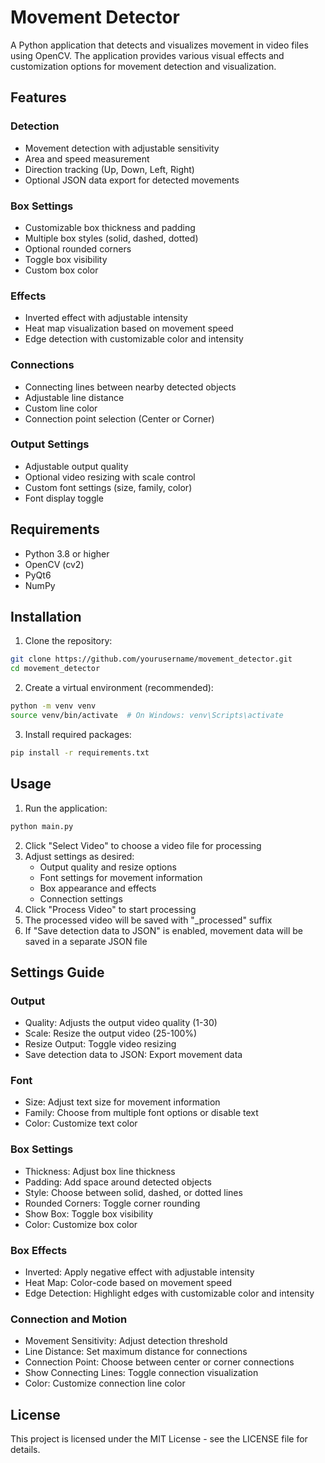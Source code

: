 # Movement Detector

A Python application that detects and visualizes movement in video files using OpenCV. The application provides various visual effects and customization options for movement detection and visualization.

## Features

### Detection
- Movement detection with adjustable sensitivity
- Area and speed measurement
- Direction tracking (Up, Down, Left, Right)
- Optional JSON data export for detected movements

### Box Settings
- Customizable box thickness and padding
- Multiple box styles (solid, dashed, dotted)
- Optional rounded corners
- Toggle box visibility
- Custom box color

### Effects
- Inverted effect with adjustable intensity
- Heat map visualization based on movement speed
- Edge detection with customizable color and intensity

### Connections
- Connecting lines between nearby detected objects
- Adjustable line distance
- Custom line color
- Connection point selection (Center or Corner)

### Output Settings
- Adjustable output quality
- Optional video resizing with scale control
- Custom font settings (size, family, color)
- Font display toggle

## Requirements

- Python 3.8 or higher
- OpenCV (cv2)
- PyQt6
- NumPy

## Installation

1. Clone the repository:
```bash
git clone https://github.com/yourusername/movement_detector.git
cd movement_detector
```

2. Create a virtual environment (recommended):
```bash
python -m venv venv
source venv/bin/activate  # On Windows: venv\Scripts\activate
```

3. Install required packages:
```bash
pip install -r requirements.txt
```

## Usage

1. Run the application:
```bash
python main.py
```

2. Click "Select Video" to choose a video file for processing
3. Adjust settings as desired:
   - Output quality and resize options
   - Font settings for movement information
   - Box appearance and effects
   - Connection settings
4. Click "Process Video" to start processing
5. The processed video will be saved with "_processed" suffix
6. If "Save detection data to JSON" is enabled, movement data will be saved in a separate JSON file

## Settings Guide

### Output
- Quality: Adjusts the output video quality (1-30)
- Scale: Resize the output video (25-100%)
- Resize Output: Toggle video resizing
- Save detection data to JSON: Export movement data

### Font
- Size: Adjust text size for movement information
- Family: Choose from multiple font options or disable text
- Color: Customize text color

### Box Settings
- Thickness: Adjust box line thickness
- Padding: Add space around detected objects
- Style: Choose between solid, dashed, or dotted lines
- Rounded Corners: Toggle corner rounding
- Show Box: Toggle box visibility
- Color: Customize box color

### Box Effects
- Inverted: Apply negative effect with adjustable intensity
- Heat Map: Color-code based on movement speed
- Edge Detection: Highlight edges with customizable color and intensity

### Connection and Motion
- Movement Sensitivity: Adjust detection threshold
- Line Distance: Set maximum distance for connections
- Connection Point: Choose between center or corner connections
- Show Connecting Lines: Toggle connection visualization
- Color: Customize connection line color

## License

This project is licensed under the MIT License - see the LICENSE file for details. 